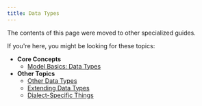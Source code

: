 ```yaml
---
title: Data Types
---
```


The contents of this page were moved to other specialized guides.

If you're here, you might be looking for these topics:

* **Core Concepts**
  * [Model Basics: Data Types](../core-concepts/model-basics.md#data-types)
* **Other Topics**
  * [Other Data Types](../other-topics/other-data-types.md)
  * [Extending Data Types](../other-topics/extending-data-types.md)
  * [Dialect-Specific Things](../other-topics/dialect-specific-things.md)
